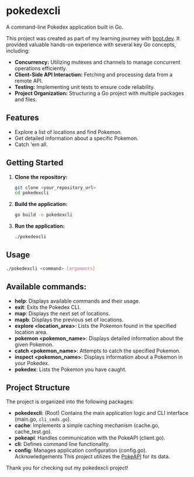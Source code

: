 # pokedexcli

A command-line Pokedex application built in Go.

This project was created as part of my learning journey with [boot.dev](https://boot.dev). It provided valuable hands-on experience with several key Go concepts, including:

* **Concurrency:** Utilizing mutexes and channels to manage concurrent operations efficiently.
* **Client-Side API Interaction:** Fetching and processing data from a remote API.
* **Testing:** Implementing unit tests to ensure code reliability.
* **Project Organization:** Structuring a Go project with multiple packages and files.

## Features

* Explore a list of locations and find Pokemon.
* Get detailed information about a specific Pokemon.
* Catch 'em all.

## Getting Started

1.  **Clone the repository:**

    ```bash
    git clone <your_repository_url>
    cd pokedexcli
    ```

2.  **Build the application:**

    ```bash
    go build -o pokedexcli
    ```

3.  **Run the application:**

    ```bash
    ./pokedexcli
    ```

## Usage

```bash
./pokedexcli <command> [arguments]
```

## Available commands:

* **help**: Displays available commands and their usage.
* **exit**: Exits the Pokedex CLI.
* **map**: Displays the next set of locations.
* **mapb**: Displays the previous set of locations.
* **explore <location_area>**: Lists the Pokemon found in the specified location area.
* **pokemon <pokemon_name>**: Displays detailed information about the given Pokemon.
* **catch <pokemon_name>**: Attempts to catch the specified Pokemon.
* **inspect <pokemon_name>**: Displays information about a Pokemon in your Pokedex.
* **pokedex**: Lists the Pokemon you have caught.

## Project Structure
The project is organized into the following packages:

* **pokedexcli**: (Root) Contains the main application logic and CLI interface (main.go, `cli_cmds.go`).
* **cache**: Implements a simple caching mechanism (cache.go, cache_test.go).
* **pokeapi**: Handles communication with the PokeAPI (client.go).
* **cli**: Defines command line functionality.
* **config**: Manages application configuration (config.go).
Acknowledgements
This project utilizes the [PokeAPI](https://pokeapi.co/) for its data.

Thank you for checking out my pokedexcli project!

